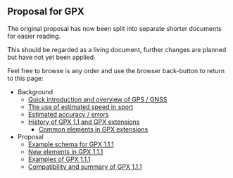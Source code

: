 ## Proposal for GPX

The original proposal has now been split into separate shorter documents for easier reading.

This should be regarded as a living document, further changes are planned but have not yet been applied.

Feel free to browse is any order and use the browser back-button to return to this page:

- Background
  - [Quick introduction and overview of GPS / GNSS](intro.md)
  - [The use of estimated speed in sport](speed.md)
  - [Estimated accuracy / errors](estimates.md)
  - [History of GPX 1.1 and GPX extensions](history.md)
    - [Common elements in GPX extensions](../extensions.md)
- Proposal
  - [Example schema for GPX 1.1.1](enhancements.md)
  - [New elements in GPX 1.1.1](elements.md)
  - [Examples of GPX 1.1.1](examples.md)
  - [Compatibility and summary of GPX 1.1.1](summary.md)
